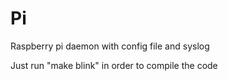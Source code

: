 Pi
==

Raspberry pi daemon with config file and syslog

Just run "make blink" in order to compile the code
